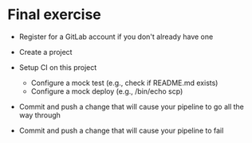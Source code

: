 # Final exercise

- Register for a GitLab account if you don't already have one

- Create a project

- Setup CI on this project
  - Configure a mock test (e.g., check if README.md exists)
  - Configure a mock deploy (e.g., /bin/echo scp)

- Commit and push a change that will cause your pipeline to go all the way through

- Commit and push a change that will cause your pipeline to fail
